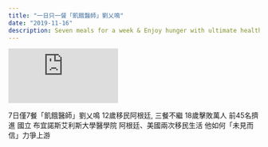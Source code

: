 ```yaml
---
title: "一日只一餐「飢餓醫師」劉乂鳴"
date: "2019-11-16"
description: Seven meals for a week & Enjoy hunger with ultimate health
---
```


<iframe width="220" height="110" src="https://www.youtube.com/embed/T6Zi3nwlY8c" frameborder="0" allowfullscreen></iframe>

7日僅7餐「飢餓醫師」劉乂鳴
12歲移民阿根廷, 三餐不繼
18歲擊敗萬人 前45名擠進 
國立 布宜諾斯艾利斯大學醫學院
阿根廷、美國兩次移民生活
他如何「未見而信」力爭上游